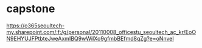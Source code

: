 # capstone

https://o365seoultech-my.sharepoint.com/:f:/g/personal/20110008_officestu_seoultech_ac_kr/EoON9EHYUJFPtbteJweAxmIBQ9wWiIXo9gfmbBEfmd8qZg?e=oNnveI
